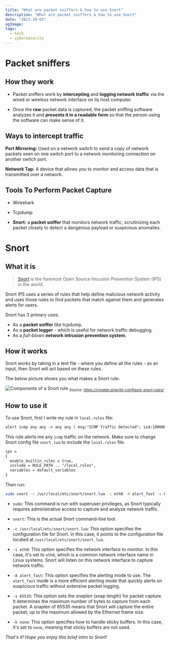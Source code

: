 ```yaml
---
title: "What are packet sniffers & how to use Snort"
description: "What are packet sniffers & how to use Snort"
date: "2023-10-03"
ogImage:
tags:
  - tech
  - cybersecurity
---
```


# Packet sniffers

## How they work

- Packet sniffers work by **intercepting** and **logging network traffic** via the wired or wireless network interface on its host computer.

<!-- excerpt -->

- Once the **raw** packet data is captured, the packet sniffing software analyzes it and **presents it in a readable form** so that the person using the software can make sense of it.

## Ways to intercept traffic

**Port Mirroring:** Used on a network switch to send a copy of network packets seen on one switch port to a network monitoring connection on another switch port.

**Network Tap:** A device that allows you to monitor and access data that is transmitted over a network.

## **Tools To Perform Packet Capture**

- Wireshark

- Tcpdump

- **Snort:** a **packet sniffer** that monitors network traffic, scrutinizing each packet closely to detect a dangerous payload or suspicious anomalies.

# Snort

## What it is

> [Snort](https://www.snort.org/) is the foremost Open Source Intrusion Prevention System (IPS) in the world.

Snort IPS uses a series of rules that help define malicious network activity and uses those rules to find packets that match against them and generates alerts for users.

Snort has 3 primary uses:

- As a **packet sniffer** like tcpdump.
- As a **packet logger** - which is useful for network traffic debugging.
- As a _full-blown_ **network intrusion prevention system**.

## How it works

Snort works by taking in a text file - where you define all the rules - as an input, then Snort will act based on these rules.

The below picture shows you what makes a Snort rule:

![Components of a Snort rule](https://cyvatar.ai/wp-content/uploads/2022/01/Post15Graphic_6.1.22_-1536x768.png)
<em><sub>Source: https://cyvatar.ai/write-configure-snort-rules/</sub></em>

## How to use it

To use Snort, first I write my rule in `local.rules` file:

```txt
alert icmp any any -> any any ( msg:"ICMP Traffic Detected"; sid:10000001; metadata:policy security-ips alert;)
```

This rule alerts me any `icmp` traffic on the network. Make sure to change Snort config file `snort.lua` to include the `local.rules` file.

```txt
ips =
{
  enable_builtin_rules = true,
  include = RULE_PATH .. "/local.rules",
  variables = default_variables
}
```

Then run:

```sh
sudo snort -c /usr/local/etc/snort/snort.lua -i eth0 -A alert_fast -s 65535 -k none
```

- `sudo`: This command is run with superuser privileges, as Snort typically requires administrative access to capture and analyze network traffic.

- `snort`: This is the actual Snort command-line tool.

- `-c /usr/local/etc/snort/snort.lua`: This option specifies the configuration file for Snort. In this case, it points to the configuration file located at `/usr/local/etc/snort/snort.lua`.

- `-i eth0`: This option specifies the network interface to monitor. In this case, it's set to `eth0`, which is a common network interface name in Linux systems. Snort will listen on this network interface to capture network traffic.

- `-A alert_fast`: This option specifies the alerting mode to use. The `alert_fast` mode is a more efficient alerting mode that quickly alerts on suspicious traffic without extensive packet logging.

- `-s 65535`: This option sets the _snaplen_ (snap length) for packet capture. It determines the maximum number of bytes to capture from each packet. A snaplen of 65535 means that Snort will capture the entire packet, up to the maximum allowed by the Ethernet frame size.

- `-k none`: This option specifies how to handle sticky buffers. In this case, it's set to `none`, meaning that sticky buffers are not used.

_That's it! Hope you enjoy this brief intro to Snort!_
